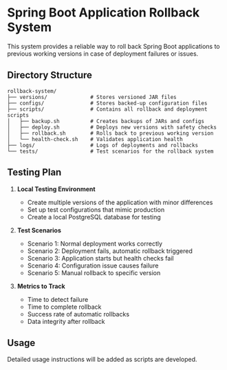 # Spring Boot Application Rollback System

This system provides a reliable way to roll back Spring Boot applications to previous working versions in case of deployment failures or issues.

## Directory Structure

```
rollback-system/
├── versions/              # Stores versioned JAR files
├── configs/               # Stores backed-up configuration files
├── scripts/               # Contains all rollback and deployment scripts
│   ├── backup.sh          # Creates backups of JARs and configs
│   ├── deploy.sh          # Deploys new versions with safety checks
│   ├── rollback.sh        # Rolls back to previous working version
│   └── health-check.sh    # Validates application health
├── logs/                  # Logs of deployments and rollbacks
└── tests/                 # Test scenarios for the rollback system
```

## Testing Plan

1. **Local Testing Environment**
   - Create multiple versions of the application with minor differences
   - Set up test configurations that mimic production
   - Create a local PostgreSQL database for testing

2. **Test Scenarios**
   - Scenario 1: Normal deployment works correctly
   - Scenario 2: Deployment fails, automatic rollback triggered
   - Scenario 3: Application starts but health checks fail
   - Scenario 4: Configuration issue causes failure
   - Scenario 5: Manual rollback to specific version

3. **Metrics to Track**
   - Time to detect failure
   - Time to complete rollback
   - Success rate of automatic rollbacks
   - Data integrity after rollback

## Usage

Detailed usage instructions will be added as scripts are developed.






